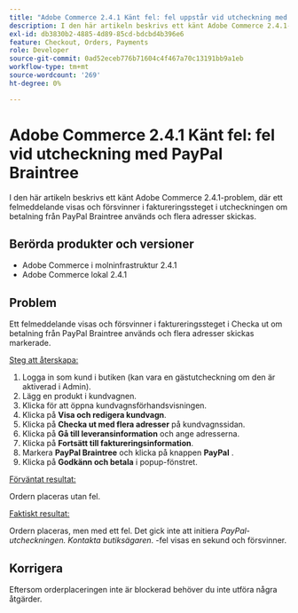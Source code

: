 ```yaml
---
title: "Adobe Commerce 2.4.1 Känt fel: fel uppstår vid utcheckning med PayPal Braintree"
description: I den här artikeln beskrivs ett känt Adobe Commerce 2.4.1-problem, där ett felmeddelande visas och försvinner i faktureringssteget i utcheckningen om betalning från PayPal Braintree används och flera adresser skickas.
exl-id: db3830b2-4885-4d89-85cd-bdcbd4b396e6
feature: Checkout, Orders, Payments
role: Developer
source-git-commit: 0ad52eceb776b71604c4f467a70c13191bb9a1eb
workflow-type: tm+mt
source-wordcount: '269'
ht-degree: 0%

---
```


# Adobe Commerce 2.4.1 Känt fel: fel vid utcheckning med PayPal Braintree

I den här artikeln beskrivs ett känt Adobe Commerce 2.4.1-problem, där ett felmeddelande visas och försvinner i faktureringssteget i utcheckningen om betalning från PayPal Braintree används och flera adresser skickas.

## Berörda produkter och versioner

* Adobe Commerce i molninfrastruktur 2.4.1
* Adobe Commerce lokal 2.4.1

## Problem

Ett felmeddelande visas och försvinner i faktureringssteget i Checka ut om betalning från PayPal Braintree används och flera adresser skickas markerade.

<u>Steg att återskapa:</u>

1. Logga in som kund i butiken (kan vara en gästutcheckning om den är aktiverad i Admin).
1. Lägg en produkt i kundvagnen.
1. Klicka för att öppna kundvagnsförhandsvisningen.
1. Klicka på **Visa och redigera kundvagn**.
1. Klicka på **Checka ut med flera adresser** på kundvagnssidan.
1. Klicka på **Gå till leveransinformation** och ange adresserna.
1. Klicka på **Fortsätt till faktureringsinformation**.
1. Markera **PayPal Braintree** och klicka på knappen **PayPal** .
1. Klicka på **Godkänn och betala** i popup-fönstret.

<u>Förväntat resultat:</u>

Ordern placeras utan fel.

<u>Faktiskt resultat:</u>

Ordern placeras, men med ett fel. Det gick inte att initiera *PayPal-utcheckningen. Kontakta butiksägaren*.  -fel visas en sekund och försvinner.

## Korrigera

Eftersom orderplaceringen inte är blockerad behöver du inte utföra några åtgärder.
